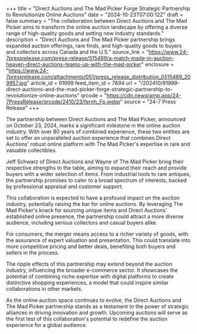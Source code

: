+++
title = "Direct Auctions and The Mad Picker Forge Strategic Partnership to Revolutionize Online Auctions"
date = "2024-10-23T07:00:12Z"
draft = false
summary = "The collaboration between Direct Auctions and The Mad Picker aims to transform the online auction landscape by offering a diverse range of high-quality goods and setting new industry standards."
description = "Direct Auctions and The Mad Picker partnership brings expanded auction offerings, rare finds, and high-quality goods to buyers and collectors across Canada and the U.S."
source_link = "https://www.24-7pressrelease.com/press-release/515489/a-match-made-in-auction-heaven-direct-auctions-teams-up-with-the-mad-picker"
enclosure = "https://www.24-7pressrelease.com/attachments/051/press_release_distribution_0515489_209957.jpg"
article_id = 91999
feed_item_id = 7894
url = "/202410/91999-direct-auctions-and-the-mad-picker-forge-strategic-partnership-to-revolutionize-online-auctions"
qrcode = "https://cdn.newsramp.app/24-7PressRelease/qrcode/2410/23/fernh_Fp.webp"
source = "24-7 Press Release"
+++

<p>The partnership between Direct Auctions and The Mad Picker, announced on October 23, 2024, marks a significant milestone in the online auction industry. With over 80 years of combined experience, these two entities are set to offer an unparalleled auction experience that combines Direct Auctions' robust online platform with The Mad Picker's expertise in rare and valuable collectibles.</p><p>Jeff Schwarz of Direct Auctions and Wayne of The Mad Picker bring their respective strengths to the table, aiming to expand their reach and provide buyers with a wider selection of items. From industrial tools to rare antiques, the partnership promises to cater to a broad spectrum of interests, backed by professional appraisal and customer support.</p><p>This collaboration is expected to have a profound impact on the auction industry, potentially raising the bar for online auctions. By leveraging The Mad Picker's knack for sourcing unique items and Direct Auctions' established online presence, the partnership could attract a more diverse audience, including serious collectors and casual buyers alike.</p><p>For consumers, the merger means access to a richer variety of goods, with the assurance of expert valuation and presentation. This could translate into more competitive pricing and better deals, benefiting both buyers and sellers in the process.</p><p>The ripple effects of this partnership may extend beyond the auction industry, influencing the broader e-commerce sector. It showcases the potential of combining niche expertise with digital platforms to create distinctive shopping experiences, a model that could inspire similar collaborations in other markets.</p><p>As the online auction space continues to evolve, the Direct Auctions and The Mad Picker partnership stands as a testament to the power of strategic alliances in driving innovation and growth. Upcoming auctions will serve as the first test of this collaboration's potential to redefine the auction experience for a global audience.</p>